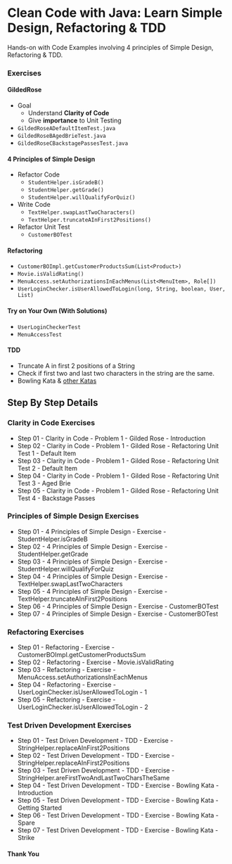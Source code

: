 # Clean Code with Java: Learn Simple Design, Refactoring & TDD

Hands-on with Code Examples involving 4 principles of Simple Design, Refactoring & TDD.

### Exercises

#### GildedRose
- Goal 
	- Understand **Clarity of Code**
	- Give **importance** to Unit Testing
- `GildedRoseADefaultItemTest.java`
- `GildedRoseBAgedBrieTest.java`
- `GildedRoseCBackstagePassesTest.java`

#### 4 Principles of Simple Design
- Refactor Code
	- `StudentHelper.isGradeB()`
	- `StudentHelper.getGrade()`
	- `StudentHelper.willQualifyForQuiz()`
- Write Code
	- `TextHelper.swapLastTwoCharacters()`
	- `TextHelper.truncateAInFirst2Positions()`
- Refactor Unit Test
	- `CustomerBOTest`

#### Refactoring
- `CustomerBOImpl.getCustomerProductsSum(List<Product>)`
- `Movie.isValidRating()`
- `MenuAccess.setAuthorizationsInEachMenus(List<MenuItem>, Role[])`
- `UserLoginChecker.isUserAllowedToLogin(long, String, boolean, User, List)`

#### Try on Your Own (With Solutions)
- `UserLoginCheckerTest`
- `MenuAccessTest`

#### TDD
- Truncate A in first 2 positions of a String
- Check if first two and last two characters in the string are the same.
- Bowling Kata & [other Katas](https://kata-log.rocks/starter)

## Step By Step Details

###  Clarity in Code Exercises
- Step 01 - Clarity in Code - Problem 1 - Gilded Rose - Introduction
- Step 02 - Clarity in Code - Problem 1 - Gilded Rose - Refactoring Unit Test 1 - Default Item
- Step 03 - Clarity in Code - Problem 1 - Gilded Rose - Refactoring Unit Test 2 - Default Item
- Step 04 - Clarity in Code - Problem 1 - Gilded Rose - Refactoring Unit Test 3 - Aged Brie
- Step 05 - Clarity in Code - Problem 1 - Gilded Rose - Refactoring Unit Test 4 - Backstage Passes


###  Principles of Simple Design Exercises
- Step 01 - 4 Principles of Simple Design - Exercise - StudentHelper.isGradeB
- Step 02 - 4 Principles of Simple Design - Exercise - StudentHelper.getGrade
- Step 03 - 4 Principles of Simple Design - Exercise - StudentHelper.willQualifyForQuiz
- Step 04 - 4 Principles of Simple Design - Exercise - TextHelper.swapLastTwoCharacters
- Step 05 - 4 Principles of Simple Design - Exercise - TextHelper.truncateAInFirst2Positions
- Step 06 - 4 Principles of Simple Design - Exercise - CustomerBOTest
- Step 07 - 4 Principles of Simple Design - Exercise - CustomerBOTest


### Refactoring Exercises
- Step 01 - Refactoring - Exercise - CustomerBOImpl.getCustomerProductsSum
- Step 02 - Refactoring - Exercise - Movie.isValidRating
- Step 03 - Refactoring - Exercise - MenuAccess.setAuthorizationsInEachMenus
- Step 04 - Refactoring - Exercise - UserLoginChecker.isUserAllowedToLogin - 1
- Step 05 - Refactoring - Exercise - UserLoginChecker.isUserAllowedToLogin - 2

### Test Driven Development Exercises
- Step 01 - Test Driven Development - TDD - Exercise - StringHelper.replaceAInFirst2Positions
- Step 02 - Test Driven Development - TDD - Exercise - StringHelper.replaceAInFirst2Positions
- Step 03 - Test Driven Development - TDD - Exercise - StringHelper.areFirstTwoAndLastTwoCharsTheSame
- Step 04 - Test Driven Development - TDD - Exercise - Bowling Kata - Introduction
- Step 05 - Test Driven Development - TDD - Exercise - Bowling Kata - Getting Started
- Step 06 - Test Driven Development - TDD - Exercise - Bowling Kata - Spare
- Step 07 - Test Driven Development - TDD - Exercise - Bowling Kata - Strike

#### Thank You

